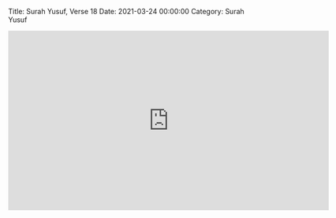 Title: Surah Yusuf, Verse 18
Date: 2021-03-24 00:00:00
Category: Surah Yusuf

<iframe width="650" height="365" src="https://www.youtube.com/embed/jY4HZwTNXMw" title="YouTube video player" frameborder="0" allow="accelerometer; autoplay; clipboard-write; encrypted-media; gyroscope; picture-in-picture" allowfullscreen></iframe>